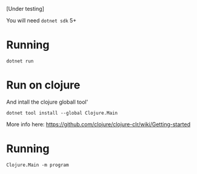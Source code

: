[Under testing]

You will need  `dotnet sdk` 5+

# Running
`dotnet run`

# Run on clojure

And intall the clojure globall tool' 

```
dotnet tool install --global Clojure.Main
```

More info here:
https://github.com/clojure/clojure-clr/wiki/Getting-started

# Running
`Clojure.Main -m program `
